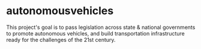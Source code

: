 # autonomousvehicles
This project's goal is to pass legislation across state &amp; national governments to promote autonomous vehicles, and build transportation infrastructure ready for the challenges of the 21st century.
